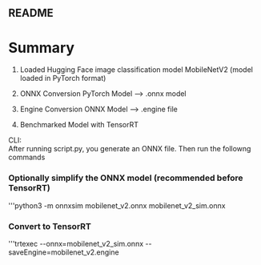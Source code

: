 ## README ##

# Summary #

1. Loaded Hugging Face image classification model
	MobileNetV2 (model loaded in PyTorch format) 
	
2. ONNX Conversion 
	PyTorch Model --> .onnx model 

3. Engine Conversion
	ONNX Model --> .engine file
	
4. Benchmarked Model with TensorRT


CLI:  
After running script.py, you generate an ONNX file. Then run the followng commands

### Optionally simplify the ONNX model (recommended before TensorRT) ###
'''python3 -m onnxsim mobilenet_v2.onnx mobilenet_v2_sim.onnx

### Convert to TensorRT ###
'''trtexec --onnx=mobilenet_v2_sim.onnx --saveEngine=mobilenet_v2.engine

